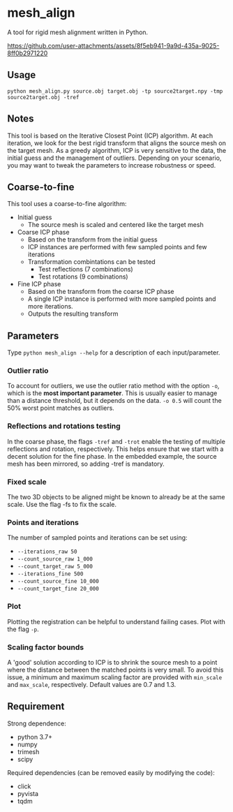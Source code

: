 # mesh_align

A tool for rigid mesh alignment written in Python.

https://github.com/user-attachments/assets/8f5eb941-9a9d-435a-9025-8ff0b2971220


## Usage

`python mesh_align.py source.obj target.obj -tp source2target.npy -tmp source2target.obj -tref`

## Notes


This tool is based on the Iterative Closest Point (ICP) algorithm. At each iteration, we look for the best rigid transform that aligns the source mesh on the target mesh. As a greedy algorithm, ICP is very sensitive to the data, the initial guess and the management of outliers. Depending on your scenario, you may want to tweak the parameters to increase robustness or speed.

## Coarse-to-fine
This tool uses a coarse-to-fine algorithm:

- Initial guess
  - The source mesh is scaled and centered like the target mesh
- Coarse ICP phase
  - Based on the transform from the initial guess
  - ICP instances are performed with few sampled points and few iterations
  - Transformation combintations can be tested
    - Test reflections (7 combinations)
    - Test rotations (9 combinations)
- Fine ICP phase
  - Based on the transform from the coarse ICP phase
  - A single ICP instance is performed with more sampled points and more iterations.
  - Outputs the resulting transform

## Parameters

Type `python mesh_align --help` for a description of each input/parameter.

### Outlier ratio

To account for outliers, we use the outlier ratio method with the option `-o`, which is the **most important parameter**.  This is usually easier to manage than a distance threshold, but it depends on the data. `-o 0.5` will count the 50% worst point matches as outliers. 

### Reflections and rotations testing

In the coarse phase, the flags `-tref` and `-trot` enable the testing of multiple reflections and rotation, respectively. This helps ensure that we start with a decent solution for the fine phase.
In the embedded example, the source mesh has been mirrored, so adding -tref is mandatory.


### Fixed scale

The two 3D objects to be aligned might be known to already be at the same scale. Use the flag -fs to fix the scale.

### Points and iterations

The number of sampled points and iterations can be set using:
- `--iterations_raw 50`
- `--count_source_raw 1_000`
- `--count_target_raw 5_000`
- `--iterations_fine 500`
- `--count_source_fine 10_000`
- `--count_target_fine 20_000`

### Plot

Plotting the registration can be helpful to understand failing cases. Plot with the flag `-p`.

### Scaling factor bounds

A 'good' solution according to ICP is to shrink the source mesh to a point where the distance between the matched points is very small. To avoid this issue, a minimum and maximum scaling factor are provided with `min_scale` and `max_scale`, respectively. Default values are 0.7 and 1.3.

## Requirement
Strong dependence:
  - python 3.7+
  - numpy
  - trimesh
  - scipy

Required dependencies (can be removed easily by modifying the code):
  - click
  - pyvista
  - tqdm
